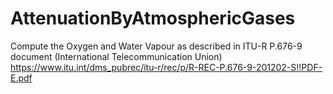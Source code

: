 # AttenuationByAtmosphericGases
Compute the Oxygen and Water Vapour as described in ITU-R P.676-9 document (International Telecommunication Union)  https://www.itu.int/dms_pubrec/itu-r/rec/p/R-REC-P.676-9-201202-S!!PDF-E.pdf

